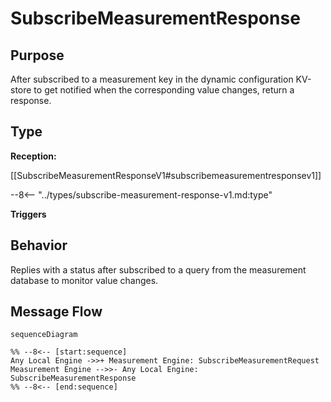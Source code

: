 <div class="message" markdown>


# SubscribeMeasurementResponse

## Purpose

<!-- --8<-- [start:purpose] -->
After subscribed to a measurement key in the dynamic configuration KV-store to get notified when the corresponding value changes,
return a response.
<!-- --8<-- [end:purpose] -->

## Type

<!-- --8<-- [start:type] -->
**Reception:**

[[SubscribeMeasurementResponseV1#subscribemeasurementresponsev1]]

--8<-- "../types/subscribe-measurement-response-v1.md:type"

**Triggers**


<!-- --8<-- [end:type] -->

## Behavior

<!-- --8<-- [start:behavior] -->
Replies with a status after subscribed to a query from the measurement database to monitor value changes.
<!-- --8<-- [end:behavior] -->


## Message Flow

<!-- --8<-- [start:messages] -->
```mermaid
sequenceDiagram

%% --8<-- [start:sequence]
Any Local Engine ->>+ Measurement Engine: SubscribeMeasurementRequest
Measurement Engine -->>- Any Local Engine: SubscribeMeasurementResponse
%% --8<-- [end:sequence]
```

<!-- --8<-- [end:messages] -->

</div>